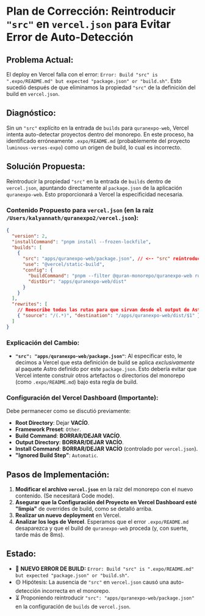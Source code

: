# Plan de Corrección: Reintroducir `"src"` en `vercel.json` para Evitar Error de Auto-Detección

## Problema Actual:
El deploy en Vercel falla con el error: `Error: Build "src" is ".expo/README.md" but expected "package.json" or "build.sh"`.
Esto sucedió después de que eliminamos la propiedad `"src"` de la definición del build en `vercel.json`.

## Diagnóstico:
Sin un `"src"` explícito en la entrada de `builds` para `quranexpo-web`, Vercel intenta auto-detectar proyectos dentro del monorepo. En este proceso, ha identificado erróneamente `.expo/README.md` (probablemente del proyecto `luminous-verses-expo`) como un origen de build, lo cual es incorrecto.

## Solución Propuesta:
Reintroducir la propiedad `"src"` en la entrada de `builds` dentro de `vercel.json`, apuntando directamente al `package.json` de la aplicación `quranexpo-web`. Esto proporcionará a Vercel la especificidad necesaria.

### Contenido Propuesto para `vercel.json` (en la raíz `/Users/kalyannath/quranexpo2/vercel.json`):
```json
{
  "version": 2,
  "installCommand": "pnpm install --frozen-lockfile",
  "builds": [
    {
      "src": "apps/quranexpo-web/package.json", // <-- "src" reintroducido aquí
      "use": "@vercel/static-build",
      "config": {
        "buildCommand": "pnpm --filter @quran-monorepo/quranexpo-web run build",
        "distDir": "apps/quranexpo-web/dist"
      }
    }
  ],
  "rewrites": [
    // Reescribe todas las rutas para que sirvan desde el output de Astro
    { "source": "/(.*)", "destination": "/apps/quranexpo-web/dist/$1" }
  ]
}
```

### Explicación del Cambio:
-   **`"src": "apps/quranexpo-web/package.json"`**: Al especificar esto, le decimos a Vercel que esta definición de build se aplica *exclusivamente* al paquete Astro definido por este `package.json`. Esto debería evitar que Vercel intente construir otros artefactos o directorios del monorepo (como `.expo/README.md`) bajo esta regla de build.

### Configuración del Vercel Dashboard (Importante):
Debe permanecer como se discutió previamente:
-   **Root Directory**: Dejar **VACÍO**.
-   **Framework Preset**: `Other`.
-   **Build Command**: **BORRAR/DEJAR VACÍO**.
-   **Output Directory**: **BORRAR/DEJAR VACÍO**.
-   **Install Command**: **BORRAR/DEJAR VACÍO** (controlado por `vercel.json`).
-   **"Ignored Build Step"**: `Automatic`.

## Pasos de Implementación:
1.  **Modificar el archivo `vercel.json`** en la raíz del monorepo con el nuevo contenido. (Se necesitará Code mode).
2.  **Asegurar que la Configuración del Proyecto en Vercel Dashboard esté "limpia"** de overrides de build, como se detalló arriba.
3.  **Realizar un nuevo deployment** en Vercel.
4.  **Analizar los logs de Vercel**. Esperamos que el error `.expo/README.md` desaparezca y que el build de `quranexpo-web` proceda (y, con suerte, tarde más de 8ms).

## Estado:
-   🔴 **NUEVO ERROR DE BUILD:** `Error: Build "src" is ".expo/README.md" but expected "package.json" or "build.sh"`.
-   🟡 Hipótesis: La ausencia de `"src"` en `vercel.json` causó una auto-detección incorrecta en el monorepo.
-   ⏳ Proponiendo reintroducir `"src": "apps/quranexpo-web/package.json"` en la configuración de `builds` de `vercel.json`.
